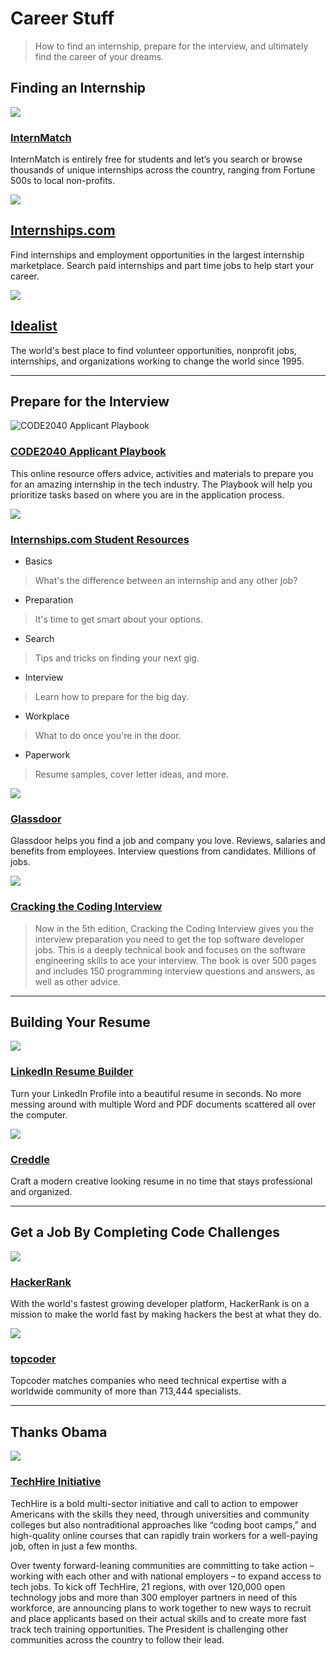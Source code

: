 # Career Stuff

> How to find an internship, prepare for the interview, and ultimately find the career of your dreams.

## Finding an Internship

![](http://0dc8faba94d87baeb937-f8f81c9450e915e9fb5dd6e4eb7e151f.r63.cf1.rackcdn.com/assets/n/struct/header/internmatch_logo.png)


### [InternMatch](https://www.internmatch.com/internships)

InternMatch is entirely free for students and let’s you search or browse thousands of unique internships across the country, ranging from Fortune 500s to local non-profits.

![](https://idc-static.s3-us-west-2.amazonaws.com/site/images/internships-chegg-long.png)

## [Internships.com](http://www.internships.com/)

Find internships and employment opportunities in the largest internship marketplace. Search paid internships and part time jobs to help start your career.

![](http://projectgroundswell.com/wp-content/uploads/2010/01/Idealist.org-logo.jpg)

## [Idealist](http://www.idealist.org/)

The world's best place to find volunteer opportunities, nonprofit jobs, internships, and organizations working to change the world since 1995.

---

## Prepare for the Interview

![CODE2040 Applicant Playbook](https://fvcproductions.files.wordpress.com/2015/03/applicantplaybook.png)

### [CODE2040 Applicant Playbook](http://playbook.code2040.org/)

This online resource offers advice, activities and materials to prepare you for an amazing internship in the tech industry. The Playbook will help you prioritize tasks based on where you are in the application process.

![](https://huacm.files.wordpress.com/2015/03/internshipscom.png)

### [Internships.com Student Resources](http://www.internships.com/student/resources)

- Basics
> What's the difference between an internship and any other job?
- Preparation
> It's time to get smart about your options.
- Search
> Tips and tricks on finding your next gig.
- Interview
> Learn how to prepare for the big day.
- Workplace
> What to do once you're in the door.
- Paperwork
> Resume samples, cover letter ideas, and more.

![](http://employers.glassdoor.com/app/uploads/2013/05/glassdoor_logo_500.png)

### [Glassdoor](http://www.glassdoor.com/index.htm)

Glassdoor helps you find a job and company you love. Reviews, salaries and benefits from employees. Interview questions from candidates. Millions of jobs.

![](http://ecx.images-amazon.com/images/I/41wgksZup2L.jpg)

### [Cracking the Coding Interview]()
> Now in the 5th edition, Cracking the Coding Interview gives you the interview preparation you need to get the top software developer jobs. This is a deeply technical book and focuses on the software engineering skills to ace your interview. The book is over 500 pages and includes 150 programming interview questions and answers, as well as other advice.

---

## Building Your Resume

![](https://huacm.files.wordpress.com/2015/03/resumelinkedin.png)

### [LinkedIn Resume Builder](http://resume.linkedinlabs.com/)

Turn your LinkedIn Profile into a beautiful resume in seconds. No more messing around with multiple Word and PDF documents scattered all over the computer.

![](https://huacm.files.wordpress.com/2015/03/creddle.png)

### [Creddle](http://creddle.io/)

Craft a modern creative looking resume in no time that stays professional and organized.

---

## Get a Job By Completing Code Challenges

![](https://www.hackerrank.com/assets/styleguide/logo_wordmark.svg)

### [HackerRank](https://www.hackerrank.com/)

With the world's fastest growing developer platform, HackerRank is on a mission to make the world fast by making hackers the best at what they do.

![](http://www.citylightcap.com/img/port/topcoder-1.png)

### [topcoder](http://www.topcoder.com/)

Topcoder matches companies who need technical expertise with a worldwide community of more than 713,444 specialists.

---

## Thanks Obama

![](https://fvcproductions.files.wordpress.com/2015/03/techhire.png)

### [TechHire Initiative](http://www.whitehouse.gov/issues/technology/techhire)

TechHire is a bold multi-sector initiative and call to action to empower Americans with the skills they need, through universities and community colleges but also nontraditional approaches like “coding boot camps,” and high-quality online courses that can rapidly train workers for a well-paying job, often in just a few months.

Over twenty forward-leaning communities are committing to take action – working with each other and with national employers – to expand access to tech jobs. To kick off TechHire, 21 regions, with over 120,000 open technology jobs and more than 300 employer partners in need of this workforce, are announcing plans to work together to new ways to recruit and place applicants based on their actual skills and to create more fast track tech training opportunities. The President is challenging other communities across the country to follow their lead.
